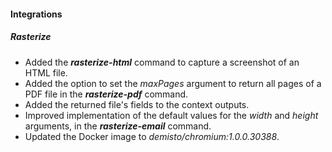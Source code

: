 #### Integrations
##### Rasterize
- Added the ***rasterize-html*** command to capture a screenshot of an HTML file.
- Added the option to set the *maxPages* argument to return all pages of a PDF file in the ***rasterize-pdf*** command.
- Added the returned file's fields to the context outputs.
- Improved implementation of the default values for the *width* and *height* arguments, in the ***rasterize-email*** command.
- Updated the Docker image to *demisto/chromium:1.0.0.30388*.